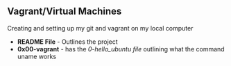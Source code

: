## Vagrant/Virtual Machines
Creating and setting up my git and vagrant on my local computer
* **README File** - Outlines the project
* **0x00-vagrant** - has the *0-hello_ubuntu file* outlining what the command uname works
